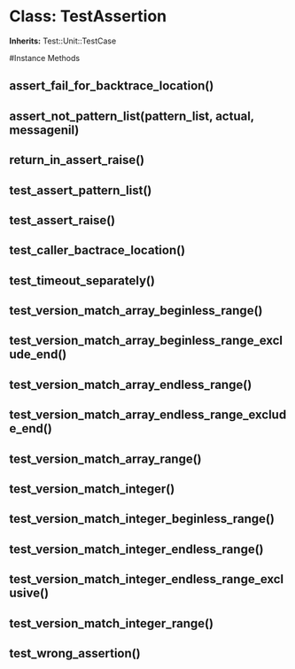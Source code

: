 # Class: TestAssertion
**Inherits:** Test::Unit::TestCase
    




#Instance Methods
## assert_fail_for_backtrace_location() [](#method-i-assert_fail_for_backtrace_location)

## assert_not_pattern_list(pattern_list, actual, messagenil) [](#method-i-assert_not_pattern_list)

## return_in_assert_raise() [](#method-i-return_in_assert_raise)

## test_assert_pattern_list() [](#method-i-test_assert_pattern_list)

## test_assert_raise() [](#method-i-test_assert_raise)

## test_caller_bactrace_location() [](#method-i-test_caller_bactrace_location)

## test_timeout_separately() [](#method-i-test_timeout_separately)

## test_version_match_array_beginless_range() [](#method-i-test_version_match_array_beginless_range)

## test_version_match_array_beginless_range_exclude_end() [](#method-i-test_version_match_array_beginless_range_exclude_end)

## test_version_match_array_endless_range() [](#method-i-test_version_match_array_endless_range)

## test_version_match_array_endless_range_exclude_end() [](#method-i-test_version_match_array_endless_range_exclude_end)

## test_version_match_array_range() [](#method-i-test_version_match_array_range)

## test_version_match_integer() [](#method-i-test_version_match_integer)

## test_version_match_integer_beginless_range() [](#method-i-test_version_match_integer_beginless_range)

## test_version_match_integer_endless_range() [](#method-i-test_version_match_integer_endless_range)

## test_version_match_integer_endless_range_exclusive() [](#method-i-test_version_match_integer_endless_range_exclusive)

## test_version_match_integer_range() [](#method-i-test_version_match_integer_range)

## test_wrong_assertion() [](#method-i-test_wrong_assertion)


